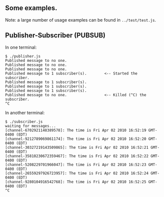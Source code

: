 ## Some examples.

Note: a large number of usage examples can be found in `../test/test.js`.

## Publisher-Subscriber (PUBSUB)

In one terminal:

    $ ./publisher.js
    Published message to no one.
    Published message to no one.
    Published message to no one.
    Published message to 1 subscriber(s).        <-- Started the subscriber.
    Published message to 1 subscriber(s).
    Published message to 1 subscriber(s).
    Published message to 1 subscriber(s).
    Published message to no one.                 <-- Killed (^C) the subscriber.
    ^C

In another terminal:

    $ ./subscriber.js 
    waiting for messages...
    [channel-6702921148389578]: The time is Fri Apr 02 2010 16:52:19 GMT-0400 (EDT)
    [channel-9212789069861174]: The time is Fri Apr 02 2010 16:52:20 GMT-0400 (EDT)
    [channel-30327219143509865]: The time is Fri Apr 02 2010 16:52:21 GMT-0400 (EDT)
    [channel-35810230672359467]: The time is Fri Apr 02 2010 16:52:22 GMT-0400 (EDT)
    [channel-5208229701966047]: The time is Fri Apr 02 2010 16:52:23 GMT-0400 (EDT)
    [channel-26559297926723957]: The time is Fri Apr 02 2010 16:52:24 GMT-0400 (EDT)
    [channel-9280104916542768]: The time is Fri Apr 02 2010 16:52:25 GMT-0400 (EDT)
    ^C

